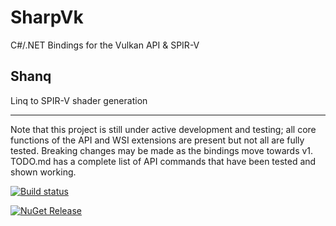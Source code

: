 # SharpVk
C#/.NET Bindings for the Vulkan API & SPIR-V

## Shanq
Linq to SPIR-V shader generation

----------

Note that this project is still under active development and testing; all core functions of the API and WSI extensions are present but not all are fully tested. Breaking changes may be made as the bindings move towards v1.
TODO.md has a complete list of API commands that have been tested and shown working.

[![Build status](https://ci.appveyor.com/api/projects/status/6i4r9ghsx4r62nkt?svg=true)](https://ci.appveyor.com/project/FacticiusVir/sharpvk)

[![NuGet Release](https://img.shields.io/nuget/v/SharpVk.svg)](https://www.nuget.org/packages/SharpVk)
